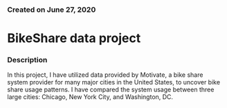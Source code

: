 ### Created on June 27, 2020


# BikeShare data project

### Description
In this project, I have utilized data provided by Motivate, a bike share system provider for many major cities in the United States, to uncover bike share usage patterns. I have compared the system usage between three large cities: Chicago, New York City, and Washington, DC.
